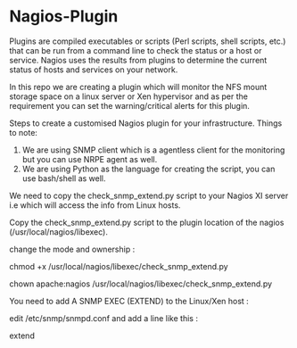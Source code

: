 # Nagios-Plugin

Plugins are compiled executables or scripts (Perl scripts, shell scripts, etc.) that can be run from a command line to check the status or a host or service. Nagios uses the results from plugins to determine the current status of hosts and services on your network.

In this repo we are creating a plugin which will monitor the NFS mount storage space on a linux server or Xen hypervisor and as per the requirement you can set the warning/critical alerts for this plugin. 

Steps to create a customised Nagios plugin for your infrastructure. Things to note:

1) We are using SNMP client which is a agentless client for the monitoring but you can use NRPE agent as well.
2) We are using Python as the language for creating the script, you can use bash/shell as well. 

We need to copy the check_snmp_extend.py script to your Nagios XI server i.e which will access the info from Linux hosts.

Copy the check_snmp_extend.py script to the plugin location of the nagios (/usr/local/nagios/libexec).

change the mode and ownership : 

chmod +x /usr/local/nagios/libexec/check_snmp_extend.py

chown apache:nagios /usr/local/nagios/libexec/check_snmp_extend.py 

You need to add A SNMP EXEC (EXTEND) to the Linux/Xen host :

edit /etc/snmp/snmpd.conf and add a line like this :

extend <script name> /usr/bin/<location of the script>

We need to run the script as : 

./check_snmp_extend.py --host localhost --snmp-version 2c --community <your community name> --extend-name <name>
  
For writing the script, you need to keep in mind the exit codes:

Return code	Service status: 
0	OK
1	WARNING
2	CRITICAL
3	UNKNOWN

Create a check command: First you should define a command in the commands.cfg file. This file location depends on the configuration you've done, in my case it is in /usr/local/nagios/etc/objects/commands.cfg. name : check_nfsstorage 

$USER1$/check_snmp_extend.py -H $HOSTADDRESS$ -e sr_script -v 2c -c <your community name> —warning $ARG1$ —critical $ARG2$

# Command configuration file
define command {
    command_name    check_nfsstorage
    command_line    $USER1$/check_snmp_extend.py -H $HOSTADDRESS$ -e sr_script -v 2c -c ITOps —warning $ARG1$ —critical $ARG2$
}


Create a service: You need to create a service and select the above check command and in the $ARG1$ mention the warning level and in the $ARG2$ mention the critical level. 

# Service configuration file

define service {
    host_name              iadxenbf201,iadxenbf202,iadxenbf204
    service_description    nfs storage service
    display_name           check_nfsstorage
    check_command          check_nfsstorage!80!90!!!!!!
    max_check_attempts     5
    check_interval         5
    retry_interval         1
    check_period           24x7
    notification_period    24x7
    register               1
}

In order to verify your configuration, run Nagios with the -v command line option like so:

/usr/local/nagios/bin/nagios -v /usr/local/nagios/etc/nagios.cfg

The last step is to restart the nagios service using this command

service nagios restart

